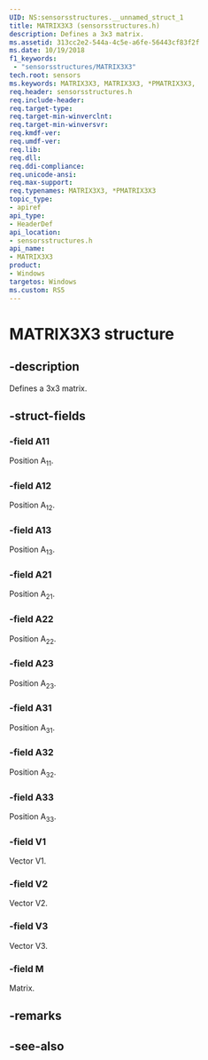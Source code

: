 ```yaml
---
UID: NS:sensorsstructures.__unnamed_struct_1
title: MATRIX3X3 (sensorsstructures.h)
description: Defines a 3x3 matrix.
ms.assetid: 313cc2e2-544a-4c5e-a6fe-56443cf83f2f
ms.date: 10/19/2018
f1_keywords:
 - "sensorsstructures/MATRIX3X3"
tech.root: sensors
ms.keywords: MATRIX3X3, MATRIX3X3, *PMATRIX3X3, 
req.header: sensorsstructures.h
req.include-header:
req.target-type:
req.target-min-winverclnt:
req.target-min-winversvr:
req.kmdf-ver:
req.umdf-ver:
req.lib:
req.dll:
req.ddi-compliance:
req.unicode-ansi:
req.max-support:
req.typenames: MATRIX3X3, *PMATRIX3X3
topic_type: 
- apiref
api_type: 
- HeaderDef
api_location: 
- sensorsstructures.h
api_name: 
- MATRIX3X3
product: 
- Windows
targetos: Windows
ms.custom: RS5
---
```


# MATRIX3X3 structure

## -description

Defines a 3x3 matrix.

## -struct-fields

### -field A11

Position A<sub>11</sub>.

### -field A12

Position A<sub>12</sub>.

### -field A13

Position A<sub>13</sub>.

### -field A21

Position A<sub>21</sub>.

### -field A22

Position A<sub>22</sub>.

### -field A23

Position A<sub>23</sub>.

### -field A31

Position A<sub>31</sub>.

### -field A32

Position A<sub>32</sub>.

### -field A33

Position A<sub>33</sub>.

### -field V1

Vector V1.

### -field V2

Vector V2.

### -field V3

Vector V3.

### -field M

Matrix.

## -remarks

## -see-also
